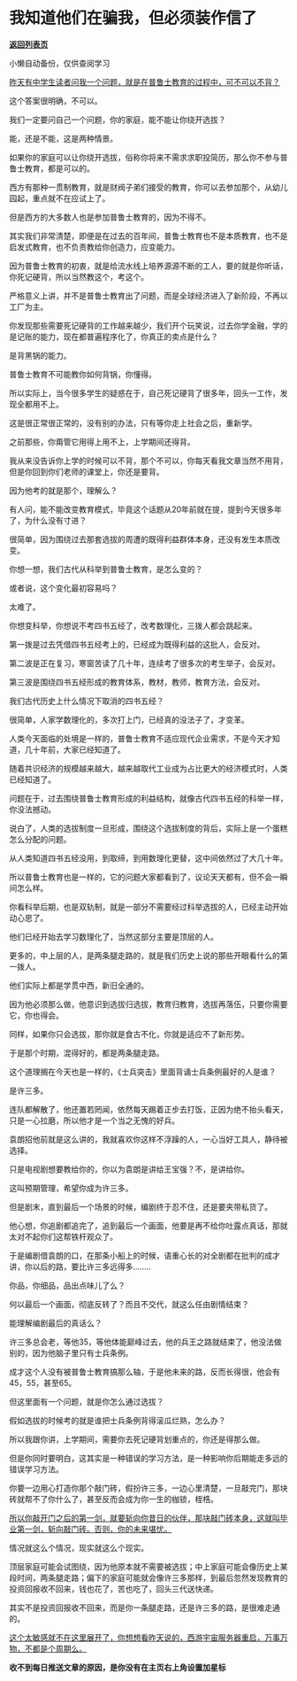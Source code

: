 # 我知道他们在骗我，但必须装作信了

[**返回列表页**](/gzh/记忆承载)

小懒自动备份，仅供查阅学习

[昨天有中学生读者问我一个问题，就是在普鲁士教育的过程中，可不可以不背？](http://mp.weixin.qq.com/s?__biz=MzU0MjYwNDU2Mw==&mid=2247513158&idx=1&sn=47b236eb4a2e329552ac58b9e39c99c9&chksm=fb1ad83acc6d512cae5ed55f505b344937ab1b520fb420014b970a4740fb66a76b17e9b9945a&scene=21#wechat_redirect)  

这个答案很明确，不可以。  

我们一定要问自己一个问题，你的家庭，能不能让你绕开选拔？

能，还是不能，这是两种情景。

如果你的家庭可以让你绕开选拔，俗称你将来不需求求职投简历，那么你不参与普鲁士教育，都是可以的。  

西方有那种一贯制教育，就是财阀子弟们接受的教育，你可以去参加那个，从幼儿园起，重点就不在应试上了。  

但是西方的大多数人也是参加普鲁士教育的，因为不得不。  

其实我们非常清楚，即便是在过去的百年间，普鲁士教育也不是本质教育，也不是启发式教育，也不负责教给你创造力，应变能力。  

因为普鲁士教育的初衷，就是给流水线上培养源源不断的工人，要的就是你听话，你死记硬背，所以当然教这个，考这个。

严格意义上讲，并不是普鲁士教育出了问题，而是全球经济进入了新阶段，不再以工厂为主。  

你发现那些需要死记硬背的工作越来越少，我们开个玩笑说，过去你学金融，学的是记账的能力，现在都普遍程序化了，你真正的卖点是什么？  

是背黑锅的能力。

普鲁士教育不可能教你如何背锅，你懂得。  

所以实际上，当今很多学生的疑惑在于，自己死记硬背了很多年，回头一工作，发现全都用不上。

这是很正常很正常的，没有别的办法，只有等你走上社会之后，重新学。  

之前那些，你甭管它用得上用不上，上学期间还得背。  

我从来没告诉你上学的时候可以不背，那个不可以，你每天看我文章当然不用背，但是你回到你们老师的课堂上，你还是要背。  

因为他考的就是那个，理解么？  

有人问，能不能改变教育模式，毕竟这个话题从20年前就在提，提到今天很多年了，为什么没有寸进？  

很简单，因为围绕过去那套选拔的周遭的既得利益群体本身，还没有发生本质改变。  

你想一想，我们古代从科举到普鲁士教育，是怎么变的？

或者说，这个变化最初容易吗？  

太难了。

你想变科举，你想说不考四书五经了，改考数理化，三拨人都会跳起来。  

第一拨是过去凭借四书五经考上的，已经成为既得利益的这批人，会反对。

第二波是正在复习，寒窗苦读了几十年，连续考了很多次的考生举子，会反对。

第三波是围绕四书五经形成的教育体系，教材，教师，教育方法，会反对。

我们古代历史上什么情况下取消的四书五经？  

很简单，人家学数理化的，多次打上门，已经真的没法子了，才变革。

人类今天面临的处境是一样的，普鲁士教育不适应现代企业需求，不是今天才知道，几十年前，大家已经知道了。  

随着共识经济的规模越来越大，越来越取代工业成为占比更大的经济模式时，人类已经知道了。

问题在于，过去围绕普鲁士教育形成的利益结构，就像古代四书五经的科举一样，你没法撼动。  

说白了，人类的选拔制度一旦形成，围绕这个选拔制度的背后，实际上是一个蛋糕怎么分配的问题。  

从人类知道四书五经没用，到取缔，到用数理化更替，这中间依然过了大几十年。  

所以普鲁士教育也是一样的，它的问题大家都看到了，议论天天都有，但不会一瞬间怎么样。  

你看科举后期，也是双轨制，就是一部分不需要经过科举选拔的人，已经主动开始动心思了。  

他们已经开始去学习数理化了，当然这部分主要是顶层的人。  

更多的，中上层的人，是两条腿走路的，就是我们历史上说的那些开眼看什么的第一拨人。

他们实际上都是学贯中西，新旧全通的。  

因为他必须那么做，他意识到选拔归选拔，教育归教育，选拔再落伍，只要你需要它，你也得会。  

同样，如果你只会选拔，那你就是食古不化，你就是适应不了新形势。  

于是那个时期，混得好的，都是两条腿走路。

这个道理搁在今天也是一样的，《士兵突击》里面背诵士兵条例最好的人是谁？

是许三多。

连队都解散了，他还置若罔闻，依然每天踢着正步去打饭，正因为绝不抬头看天，只是一心拉磨，所以他才是一个当之无愧的好兵。  

袁朗招他前就是这么讲的，我就喜欢你这样不浮躁的人，一心当好工具人，静待被选择。

只是电视剧想要教给你的，你以为袁朗是讲给王宝强？不，是讲给你。  

这叫预期管理，希望你成为许三多。  

但是剧末，直到最后一个场景的时候，编剧终于忍不住，还是要夹带私货了。

他心想，你追剧都追完了，追到最后一个画面，他要是再不给你吐露点真话，那就太对不起你们这帮铁杆观众了。

于是编剧借袁朗的口，在那条小船上的时候，语重心长的对全剧都在批判的成才讲，你以后的路，要比许三多远得多........

你品，你细品，品出点味儿了么？  

何以最后一个画面，彻底反转了？而且不交代，就这么任由剧情结束？

能理解编剧最后的真话么？

许三多总会老，等他35，等他体能巅峰过去，他的兵王之路就结束了，他没法做别的，因为他脑子里只有士兵条例。

成才这个人没有被普鲁士教育搞那么轴，于是他未来的路，反而长得很，他会有45，55，甚至65。  

但这里面有一个问题，就是你怎么通过选拔？  

假如选拔的时候考的就是谁把士兵条例背得滚瓜烂熟，怎么办？

所以我跟你讲，上学期间，需要你去死记硬背划重点的，你还是得那么做。  

但是你同时要明白，这其实是一种错误的学习方法，是一种影响你后期能走多远的错误学习方法。  

你要一边用心打造你那个敲门砖，假扮许三多，一边心里清楚，一旦敲完门，那块砖就帮不了你什么了，甚至反而会成为你一生的枷锁，桎梏。  

[所以你](http://mp.weixin.qq.com/s?__biz=MzU0MjYwNDU2Mw==&mid=2247513158&idx=1&sn=47b236eb4a2e329552ac58b9e39c99c9&chksm=fb1ad83acc6d512cae5ed55f505b344937ab1b520fb420014b970a4740fb66a76b17e9b9945a&scene=21#wechat_redirect)[敲开门之后的第一剑，就要斩向你昔日的伙伴，那块敲门砖本身，这就叫毕业第一剑，斩向敲门砖。否则，你的未来堪忧。](http://mp.weixin.qq.com/s?__biz=MzU0MjYwNDU2Mw==&mid=2247513158&idx=1&sn=47b236eb4a2e329552ac58b9e39c99c9&chksm=fb1ad83acc6d512cae5ed55f505b344937ab1b520fb420014b970a4740fb66a76b17e9b9945a&scene=21#wechat_redirect)

情况就这么个情况，现实就这么个现实。

顶层家庭可能会试图绕，因为他原本就不需要被选拔；中上家庭可能会像历史上某段时间，两条腿走路；偏下的家庭可能就会像许三多那样，到最后忽然发现教育的投资回报收不回来，钱也花了，苦也吃了，回头三代送快递。

其实不是投资回报收不回来，而是你一条腿走路，还是许三多的路，是很难走通的。  

[这个太敏感就不在这里展开了，你想想看昨天说的，西游宇宙服务器重启，万事万物，不都是个周期么。](http://mp.weixin.qq.com/s?__biz=MzU0MjYwNDU2Mw==&mid=2247513158&idx=1&sn=47b236eb4a2e329552ac58b9e39c99c9&chksm=fb1ad83acc6d512cae5ed55f505b344937ab1b520fb420014b970a4740fb66a76b17e9b9945a&scene=21#wechat_redirect)

 **收不到每日推送文章的原因，是你没有在主页右上角设置加星标**


